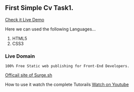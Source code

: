 ## First Simple Cv Task1.
 <a href="foxlancerr-cv-task1.surge.sh" target="_blank">Check it Live Demo</a>


Here we can used the following Languages...
1. HTML5
2. CSS3

### Live Domain

    100% Free Static web publishing for Front-End Developers.

 <a href="https://surge.sh" target="_blank">Officail site of Surge.sh</a>


How to use it watch the complete Tutorails
 <a href="https://youtu.be/-EjdMvYPSVU?si=aFdJiWRGOl-5N1Qd" target="_blank">Watch on Youtube</a>


 